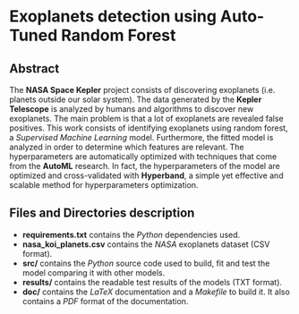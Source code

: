 # Exoplanets detection using Auto-Tuned Random Forest

## Abstract
The __NASA Space Kepler__ project consists of discovering exoplanets (i.e. planets outside our solar system).
The data generated by the __Kepler Telescope__ is analyzed by humans and algorithms to discover new exoplanets.
The main problem is that a lot of exoplanets are revealed false positives.
This work consists of identifying exoplanets using random forest, a _Supervised Machine Learning_ model.
Furthermore, the fitted model is analyzed in order to determine which features are relevant.
The hyperparameters are automatically optimized with techniques that come from the __AutoML__ research.
In fact, the hyperparameters of the model are optimized and cross-validated with __Hyperband__, a simple yet effective and scalable method for hyperparameters optimization.

## Files and Directories description
- **requirements.txt** contains the _Python_ dependencies used.
- **nasa_koi_planets.csv** contains the _NASA_ exoplanets dataset (CSV format).
- **src/** contains the _Python_ source code used to build, fit and test the model comparing it with other models.
- **results/** contains the readable test results of the models (TXT format).
- **doc/** contains the _LaTeX_ documentation and a _Makefile_ to build it. It also contains a _PDF_ format of the documentation.
